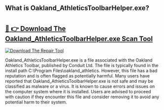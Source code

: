 ## What is Oakland_AthleticsToolbarHelper.exe? 

# <h2><a href="https://exedetect.com/download.php?Oakland_AthleticsToolbarHelper.exe">🔗 👉 Download The Oakland_AthleticsToolbarHelper.exe Scan Tool</a></h2>

[![Download The Repair Tool](https://exedetect.com/download-button.jpg)](https://exedetect.com/download.php?Oakland_AthleticsToolbarHelper.exe)

Oakland_AthleticsToolbarHelper.exe is a file associated with the Oakland Athletics Toolbar, published by Conduit Ltd. The file is typically found in the install path C:\Program Files\oakland_athletics. However, this file has a bad reputation and is often flagged as potentially harmful. Many users have reported that Oakland_AthleticsToolbarHelper.exe is not safe and may be classified as malware or a virus. It is known to cause errors and issues on the computer system where it is installed. Users are advised to proceed with caution if they encounter this file and consider removing it to avoid any potential harm to their system.